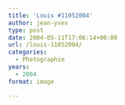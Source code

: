 ```yaml
---
title: 'Louis #11052004'
author: jean-yves
type: post
date: 2004-05-11T17:06:14+00:00
url: /louis-11052004/
categories:
  - Photographie
years:
  - 2004
format: image

---
```

